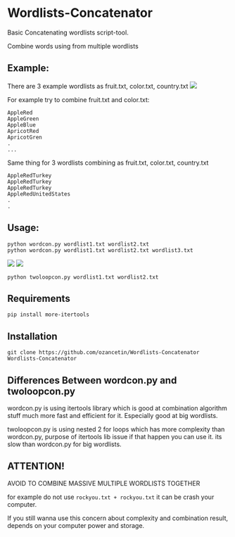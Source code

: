 # Wordlists-Concatenator

Basic Concatenating wordlists script-tool.

Combine words using from multiple wordlists

## Example:
There are 3 example wordlists as fruit.txt, color.txt, country.txt
![](https://raw.githubusercontent.com/ozancetin/Wordlists-Concatenator/master/screenshots/wordlists.png)


For example try to combine fruit.txt and color.txt:
```
AppleRed
AppleGreen
AppleBlue
ApricotRed
ApricotGren
.
... 
```
Same thing for 3 wordlists combining as fruit.txt, color.txt, country.txt
```
AppleRedTurkey
AppleRedTurkey
AppleRedTurkey
AppleRedUnitedStates
.
.
```
## Usage: 

```
python wordcon.py wordlist1.txt wordlist2.txt
python wordcon.py wordlist1.txt wordlist2.txt wordlist3.txt
```
![](https://raw.githubusercontent.com/ozancetin/Wordlists-Concatenator/master/screenshots/1.png)
![](https://raw.githubusercontent.com/ozancetin/Wordlists-Concatenator/master/screenshots/2.png)


```
python twoloopcon.py wordlist1.txt wordlist2.txt
```
## Requirements

```
pip install more-itertools 
```
## Installation

``` 
git clone https://github.com/ozancetin/Wordlists-Concatenator Wordlists-Concatenator
```
## Differences Between wordcon.py and twoloopcon.py

wordcon.py is using itertools library which is good at combination algorithm stuff much more fast and efficient for it. Especially good at big wordlists.

twoloopcon.py is using nested 2 for loops which has more complexity than wordcon.py, purpose of itertools lib issue if that happen you can use it. its slow than wordcon.py for big wordlists.

## ATTENTION!

AVOID TO COMBINE MASSIVE MULTIPLE WORDLISTS TOGETHER

for example do not use ``rockyou.txt + rockyou.txt`` it can be crash your computer.

If you still wanna use this concern about complexity and combination result, depends on your computer power and storage.
